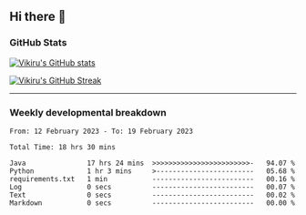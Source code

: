 ## Hi there 👋

### GitHub Stats

[![Vikiru's GitHub stats](https://github-readme-stats.vercel.app/api?username=vikiru&theme=nightowl&include_all_commits=true&count_private=true&hide=stars,contribs&show_icons=true)](https://github.com/anuraghazra/github-readme-stats)

[![Vikiru's GitHub Streak](https://streak-stats.demolab.com/?user=vikiru&theme=nightowl&hide_border=true&date_format=M%20j%5B%2C%20Y%5D)](https://github.com/DenverCoder1/github-readme-streak-stats)

---

### Weekly developmental breakdown

<!--START_SECTION:waka-->

```text
From: 12 February 2023 - To: 19 February 2023

Total Time: 18 hrs 30 mins

Java               17 hrs 24 mins  >>>>>>>>>>>>>>>>>>>>>>>>-   94.07 %
Python             1 hr 3 mins     >------------------------   05.68 %
requirements.txt   1 min           -------------------------   00.16 %
Log                0 secs          -------------------------   00.07 %
Text               0 secs          -------------------------   00.02 %
Markdown           0 secs          -------------------------   00.00 %
```

<!--END_SECTION:waka-->
